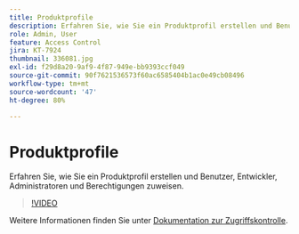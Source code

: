 ```yaml
---
title: Produktprofile
description: Erfahren Sie, wie Sie ein Produktprofil erstellen und Benutzer, Entwickler, Administratoren und Berechtigungen zuweisen.
role: Admin, User
feature: Access Control
jira: KT-7924
thumbnail: 336081.jpg
exl-id: f29d8a20-9af9-4f87-949e-bb9393ccf049
source-git-commit: 90f7621536573f60ac6585404b1ac0e49cb08496
workflow-type: tm+mt
source-wordcount: '47'
ht-degree: 80%

---
```


# Produktprofile

Erfahren Sie, wie Sie ein Produktprofil erstellen und Benutzer, Entwickler, Administratoren und Berechtigungen zuweisen.

>[!VIDEO](https://video.tv.adobe.com/v/336081?quality=12&learn=on)

Weitere Informationen finden Sie unter [Dokumentation zur Zugriffskontrolle](https://experienceleague.adobe.com/docs/experience-platform/access-control/home.html).
